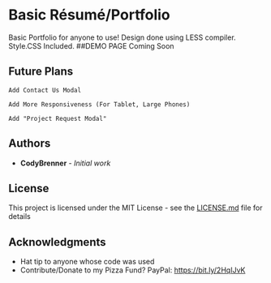 # Basic Résumé/Portfolio

Basic Portfolio for anyone to use! Design done using LESS compiler. Style.CSS Included.
##DEMO PAGE
Coming Soon
## Future Plans

```
Add Contact Us Modal
```
```
Add More Responsiveness (For Tablet, Large Phones)
```
```
Add "Project Request Modal"
```

## Authors

* **CodyBrenner** - *Initial work* 


## License

This project is licensed under the MIT License - see the [LICENSE.md](LICENSE.md) file for details

## Acknowledgments

* Hat tip to anyone whose code was used
* Contribute/Donate to my Pizza Fund? PayPal:  https://bit.ly/2HqIJvK
